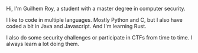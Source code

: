 Hi, I'm Guilhem Roy, a student with a master degree in computer security.

I like to code in multiple languages. Mostly Python and C, but I also have coded a bit in Java and Javascript. And I'm learning Rust.

I also do some security challenges or participate in CTFs from time to time. I always learn a lot doing them.
